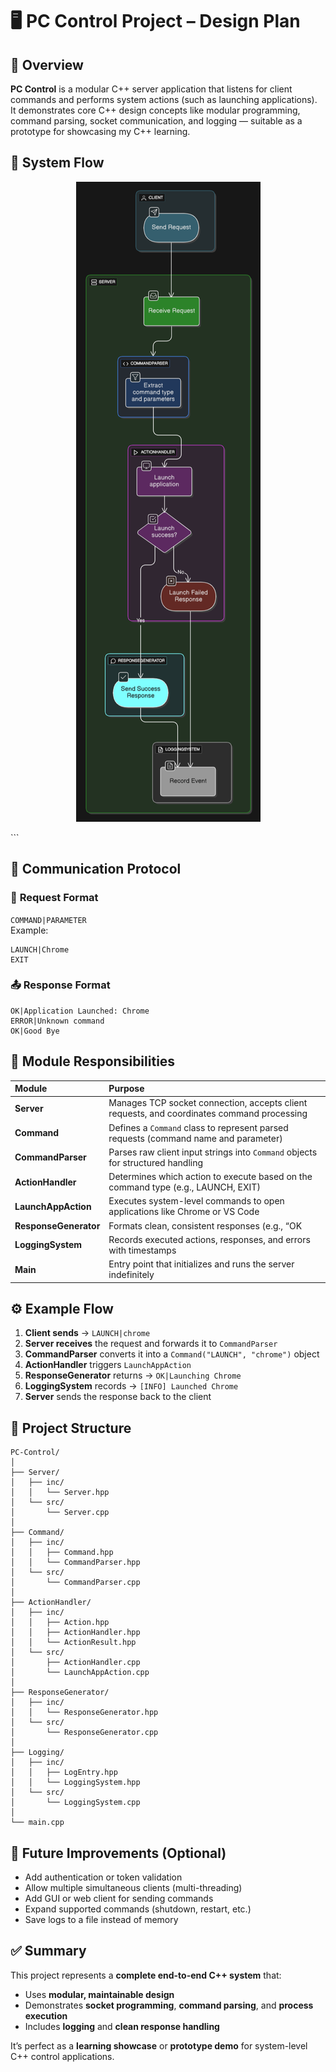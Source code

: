 # 🖥️ PC Control Project – Design Plan

## 🚀 Overview
**PC Control** is a modular C++ server application that listens for client commands and performs system actions (such as launching applications).  
It demonstrates core C++ design concepts like modular programming, command parsing, socket communication, and logging — suitable as a prototype for showcasing my C++ learning.


## 🔄 System Flow
<p align="center">
  <img src="/SystemFlow.png" alt="System-Flow Diagram" style="max-width:100%; height:auto;">
</p>
```


## 💬 Communication Protocol

### 📨 **Request Format**
`COMMAND|PARAMETER`  
Example:  
```
LAUNCH|Chrome
EXIT
```

### 📤 **Response Format**
```
OK|Application Launched: Chrome
ERROR|Unknown command
OK|Good Bye
```


## 🧩 Module Responsibilities

| Module | Purpose |
|:--|:--|
| **Server** | Manages TCP socket connection, accepts client requests, and coordinates command processing |
| **Command** | Defines a `Command` class to represent parsed requests (command name and parameter) |
| **CommandParser** | Parses raw client input strings into `Command` objects for structured handling |
| **ActionHandler** | Determines which action to execute based on the command type (e.g., LAUNCH, EXIT) |
| **LaunchAppAction** | Executes system-level commands to open applications like Chrome or VS Code |
| **ResponseGenerator** | Formats clean, consistent responses (e.g., “OK|...” or “ERROR|...”) |
| **LoggingSystem** | Records executed actions, responses, and errors with timestamps |
| **Main** | Entry point that initializes and runs the server indefinitely |


## ⚙️ Example Flow

1. **Client sends** → `LAUNCH|chrome`  
2. **Server receives** the request and forwards it to `CommandParser`  
3. **CommandParser** converts it into a `Command("LAUNCH", "chrome")` object  
4. **ActionHandler** triggers `LaunchAppAction`  
5. **ResponseGenerator** returns → `OK|Launching Chrome`  
6. **LoggingSystem** records → `[INFO] Launched Chrome`  
7. **Server** sends the response back to the client  


## 📁 Project Structure

```
PC-Control/
│
├── Server/
│   ├── inc/
│   │   └── Server.hpp
│   └── src/
│       └── Server.cpp
│
├── Command/
│   ├── inc/
│   │   ├── Command.hpp
│   │   └── CommandParser.hpp
│   └── src/
│       └── CommandParser.cpp
│
├── ActionHandler/
│   ├── inc/
│   │   ├── Action.hpp
│   │   ├── ActionHandler.hpp
│   │   └── ActionResult.hpp
│   └── src/
│       ├── ActionHandler.cpp
│       └── LaunchAppAction.cpp
│
├── ResponseGenerator/
│   ├── inc/
│   │   └── ResponseGenerator.hpp
│   └── src/
│       └── ResponseGenerator.cpp
│
├── Logging/
│   ├── inc/
│   │   ├── LogEntry.hpp
│   │   └── LoggingSystem.hpp
│   └── src/
│       └── LoggingSystem.cpp
│
└── main.cpp
```


## 🧠 Future Improvements (Optional)
- Add authentication or token validation
- Allow multiple simultaneous clients (multi-threading)
- Add GUI or web client for sending commands
- Expand supported commands (shutdown, restart, etc.)
- Save logs to a file instead of memory


## ✅ Summary
This project represents a **complete end-to-end C++ system** that:
- Uses **modular, maintainable design**
- Demonstrates **socket programming**, **command parsing**, and **process execution**
- Includes **logging** and **clean response handling**

It’s perfect as a **learning showcase** or **prototype demo** for system-level C++ control applications.
